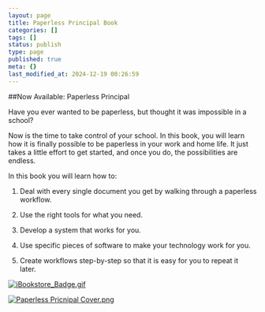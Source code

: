 ```yaml
---
layout: page
title: Paperless Principal Book
categories: []
tags: []
status: publish
type: page
published: true
meta: {}
last_modified_at: 2024-12-19 00:26:59
---
```


##Now Available: Paperless Principal


Have you ever wanted to be paperless, but thought it was impossible in a school? 

Now is the time to take control of your school. In this book, you will learn how it is finally possible to be paperless in your work and home life. It just takes a little effort to get started, and once you do, the possibilities are endless. 

In this book you will learn how to:

1. Deal with every single document you get by walking through a paperless workflow. 

2. Use the right tools for what you need. 

3. Develop a system that works for you. 

4. Use specific pieces of software to make your technology work for you. 

5. Create workflows step-by-step so that it is easy for you to repeat it later. 
































































 

  
  
    
[![iBookstore_Badge.gif](/squarespace_images/content_v1_4fffa949e4b0b4590d67b4e7_1357802869712-ST2UABXKFHXWCKGZ80KI_iBookstore_Badge.gif_)](https://itunes.apple.com/us/book/paperless-principal/id558201943?mt=11)
  













































 

  
  
    
[![Paperless Pricnipal Cover.png](/squarespace_images/content_v1_4fffa949e4b0b4590d67b4e7_1357802765103-IXM0MIVD2M9TOIMD5BMF_Paperless+Pricnipal+Cover.png_)](https://itunes.apple.com/us/book/paperless-principal/id558201943?mt=11)
